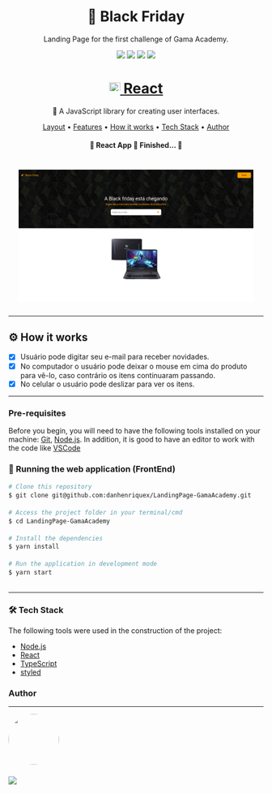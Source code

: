 <h1 align="center">🔶 Black Friday</h1>
<p align="center" id="objetivo">Landing Page for the first challenge of Gama Academy.</p>

<div align="center" gap="10px">
  <img src="https://img.shields.io/github/languages/count/danhenriquex/LandingPage-GamaAcademy?logo=React"/>
  <img src="https://img.shields.io/github/languages/code-size/danhenriquex/LandingPage-GamaAcademy"/>
  <img src="https://img.shields.io/github/last-commit/danhenriquex/LandingPage-GamaAcademy"/>
  <img src="https://img.shields.io/badge/Feito%20por-Danilo%20Henrique-7245F3"/>
</div>

<h1 align="center">
    <a href="https://reactnative.dev/"> <img src="./src/screenshots/react.ico" width="22" height="22"/> React</a>
</h1>
<p align="center">🚀 A JavaScript library for creating user interfaces.</p>

<p align="center">
 <a href="#layout">Layout</a> •
 <a href="#features">Features</a> •
 <a href="#roadmap">How it works</a> • 
 <a href="#tecnologias">Tech Stack</a> • 
 <a href="#author">Author</a>
</p>

<h4 align="center"> 
	🚧  React App 🚀 Finished...  🚧
</h4>

<div style='margin: 20px' id="layout">
  <h1 align="center">
    <img alt="NextLevelWeek" title="#NextLevelWeek" src="./src/screenshots/black-friday.png"/>
  </h1>
</div>

<div id="features">

---

## ⚙️ How it works

- [x] Usuário pode digitar seu e-mail para receber novidades.
- [x] No computador o usuário pode deixar o mouse em cima do produto para vê-lo, caso contrário os itens continuaram passando.
- [x] No celular o usuário pode deslizar para ver os itens.

---

</div>

<div id="roadmap">

### Pre-requisites

Before you begin, you will need to have the following tools installed on your machine:
[Git](https://git-scm.com), [Node.js](https://nodejs.org/en/).
In addition, it is good to have an editor to work with the code like [VSCode](https://code.visualstudio.com/)

### 🎲 Running the web application (FrontEnd)

```bash
# Clone this repository
$ git clone git@github.com:danhenriquex/LandingPage-GamaAcademy.git

# Access the project folder in your terminal/cmd
$ cd LandingPage-GamaAcademy

# Install the dependencies
$ yarn install

# Run the application in development mode
$ yarn start



```


</div>

</div>

---

<div id="tecnologias">

### 🛠 Tech Stack

The following tools were used in the construction of the project:

- [Node.js](https://nodejs.org/en/)
- [React](https://pt-br.reactjs.org/)
- [TypeScript](https://www.typescriptlang.org/)
- [styled](https://styled-components.com)
</div>

### Author

---

<!-- <script type="text/javascript" src="https://platform.linkedin.com/badges/js/profile.js" async defer></script> -->

<div align="left" id="author">

<a href="https://github.com/danhenriquex">
  <img src="https://github.com/danhenriquex.png" width="100" height="100" style="border-radius: 50%"/>
</a>

<!-- <div class="LI-profile-badge"  data-version="v1" data-size="medium" data-locale="pt_BR" data-type="vertical" data-theme="dark" data-vanity="danilo-henrique-santana"><a class="LI-simple-link" href='https://br.linkedin.com/in/danilo-henrique-santana?trk=profile-badge'>Danilo Henrique</a></div> -->
</div>

<div style="margin-top: 20px" >
  <a href="https://www.linkedin.com/in/danilo-henrique-480032167/">
    <img  src="https://img.shields.io/badge/LinkedIn-0077B5?style=for-the-badge&logo=linkedin&logoColor=white"/>
  </a>
</div>

